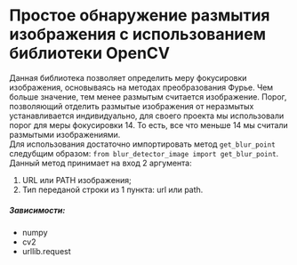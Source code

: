 # Простое обнаружение размытия изображения с использованием библиотеки OpenCV
Данная библиотека позволяет определить меру фокусировки изображения, основываясь на методах преобразования Фурье. Чем больше значение, тем менее размытым считается изображение. Порог, позволяющий отделить размытые изображения от неразмытых устанавливается индивидуально, для своего проекта мы использовали порог для меры фокусировки 14. То есть, все что меньше 14 мы считали размытыми изображениями.  
Для использования достаточно импортировать метод `get_blur_point` следубщим образом: `from blur_detector_image import get_blur_point`. Данный метод принимает на вход 2 аргумента:
1. URL или PATH изображения; 
2. Тип переданой строки из 1 пункта: url или path.
##### Зависимости:
- numpy
- cv2
- urllib.request